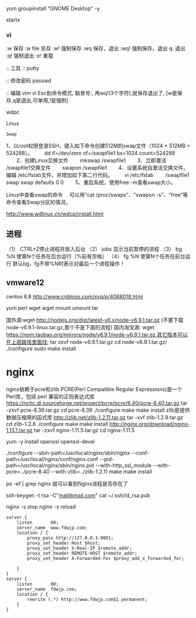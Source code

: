 

yum groupinstall "GNOME Desktop" -y

startx




### vi

:w      保存
:w file 另存
:w!     强制保存
:wq     保存，退出
:wq!    强制保存，退出
q:      退出
:q!     强制退出
:e!     重载



:: 工具
:: putty

:: 修改密码
passwd 


:: 编辑
vim
vi
Esc到命令模式, 敲冒号:, 再wq!(3个字符),就保存退出了, [w是保存,q是退出,可单用,!是强制]

wdpc



Linux

    Swap
 1、以root权限登录SSH，键入如下命令创建512M的swap文件（1024 * 512MB = 524288）。
　　dd if=/dev/zero of=/swapfile1 bs=1024 count=524288
　　2、创建Linux交换文件
　　mkswap /swapfile1
　　3、立即激活 /swapfile1交换文件
　　swapon /swapfile1
　　4、设置系统自激活交换文件。编辑 /etc/fstab文件，并增加如下第二行代码。
　　vi /etc/fstab
　　/swapfile1 swap swap defaults 0 0
　　5、重启系统，使用free -m查看swap大小。


Linux中查看swap的命令
　可以用“cat /proc/swaps”、“swapon -s”、“free”等命令查看Swap分区的情况。

http://www.wdlinux.cn/wdcp/install.html


## 进程

（1） CTRL+Z停止进程并放入后台
    （2） jobs 显示当前暂停的进程
    （3） bg %N 使第N个任务在后台运行（%前有空格）
    （4） fg %N 使第N个任务在前台运行
    默认bg，fg不带%N时表示对最后一个进程操作！


## vmware12

centos 6.8
    http://www.cnblogs.com/xyq/p/4068018.html


yum
    perl
    wget
wget
mount umount
tar

国外源:wget http://nodejs.org/dist/latest-v6.x/node-v6.9.1.tar.gz (不要下载node-v6.9.1-linux.tar.gz,那个不是下面的流程) 
国内淘宝源: wget https://npm.taobao.org/mirrors/node/v6.9.1/node-v6.9.1.tar.gz,其它版本可以在上层路径里面找; 
tar zxvf node-v6.9.1.tar.gz 
cd node-v6.9.1.tar.gz/ 
./configure 
sudo make install 



# nginx

nginx依赖于pcre和zlib
PCRE(Perl Compatible Regular Expressions)是一个Perl库，包括 perl 兼容的正则表达式库
https://nchc.dl.sourceforge.net/project/pcre/pcre/8.40/pcre-8.40.tar.gz
tar -zxvf pcre-8.39.tar.gz
cd pcre-8.39
./configure
make
make install
zlib是提供数据压缩用的函式库
http://zlib.net/zlib-1.2.11.tar.gz
tar -xvf zlib-1.2.8.tar.gz
cd zlib-1.2.8
./configure
make
make install
http://nginx.org/download/nginx-1.13.1.tar.gz
tar -zxvf nginx-1.11.5.tar.gz
cd nginx-1.11.5

yum -y install openssl openssl-devel

./configure --sbin-path=/usr/local/nginx/sbin/nginx  --conf-path=/usr/local/nginx/conf/nginx.conf --pid-path=/usr/local/nginx/sbin/nginx.pid --with-http_ssl_module --with-pcre=../pcre-8.40 --with-zlib=../zlib-1.2.11
make
make install


ps -ef | grep nginx 就可以看到Nginx进程是否存在了



ssh-keygen -t rsa -C"mail@mail.com"
cat  ~/.ssh/id_rsa.pub


nginx -s stop
nginx -s reload

    server {
        listen       80;
        server_name  www.fdwjp.com;
        location / {
            proxy_pass http://127.0.0.1:9001;
            proxy_set_header Host $host;
            proxy_set_header X-Real-IP $remote_addr;
            proxy_set_header REMOTE-HOST $remote_addr;
            proxy_set_header X-Forwarded-For $proxy_add_x_forwarded_for;

        }
    }
    server {
        listen       80;
        server_name  fdwjp.com;
        location / {
            rewrite (.*) http://www.fdwjp.com$1 permanent;
        }
    }
    
